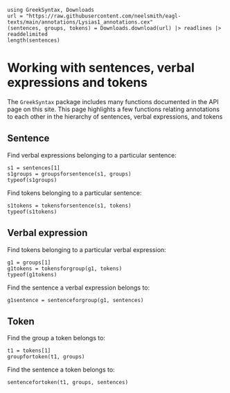

```@setup struct
using GreekSyntax, Downloads
url = "https://raw.githubusercontent.com/neelsmith/eagl-texts/main/annotations/Lysias1_annotations.cex"
(sentences, groups, tokens) = Downloads.download(url) |> readlines |> readdelimited
length(sentences)
```



# Working with sentences, verbal expressions and tokens

The `GreekSyntax` package includes many functions documented in the API page on this site.  This page highlights a few functions relating annotations to each other in the hierarchy of sentences, verbal expressions, and tokens

## Sentence

Find verbal expressions belonging to a particular sentence:

```@example struct
s1 = sentences[1]
s1groups = groupsforsentence(s1, groups)
typeof(s1groups)
```

Find tokens belonging to a particular sentence:

```@example struct
s1tokens = tokensforsentence(s1, tokens)
typeof(s1tokens)
```


## Verbal expression

Find tokens belonging to a particular verbal expression:

```@example struct
g1 = groups[1]
g1tokens = tokensforgroup(g1, tokens)
typeof(g1tokens)
```

Find the sentence a verbal expression belongs to:

```@example struct
g1sentence = sentenceforgroup(g1, sentences)
```



## Token

Find the group a token belongs to:

```@example struct
t1 = tokens[1]
groupfortoken(t1, groups)
```

Find the sentence a token belongs to:


```@example struct
sentencefortoken(t1, groups, sentences)
```